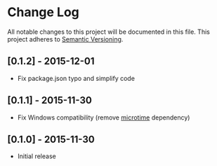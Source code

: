 # Change Log
All notable changes to this project will be documented in this file.
This project adheres to [Semantic Versioning](http://semver.org/).

## [0.1.2] - 2015-12-01
- Fix package.json typo and simplify code

## [0.1.1] - 2015-11-30
- Fix Windows compatibility (remove [microtime][microtime] dependency)

## [0.1.0] - 2015-11-30
- Initial release

[microtime]: https://github.com/wadey/node-microtime
